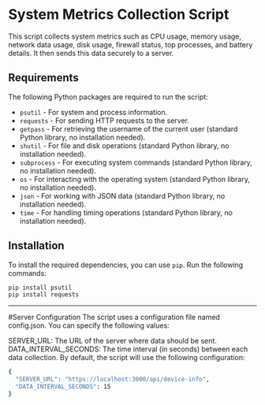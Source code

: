 # System Metrics Collection Script

This script collects system metrics such as CPU usage, memory usage, network data usage, disk usage, firewall status, top processes, and battery details. It then sends this data securely to a server.

## Requirements

The following Python packages are required to run the script:

- `psutil` - For system and process information.
- `requests` - For sending HTTP requests to the server.
- `getpass` - For retrieving the username of the current user (standard Python library, no installation needed).
- `shutil` - For file and disk operations (standard Python library, no installation needed).
- `subprocess` - For executing system commands (standard Python library, no installation needed).
- `os` - For interacting with the operating system (standard Python library, no installation needed).
- `json` - For working with JSON data (standard Python library, no installation needed).
- `time` - For handling timing operations (standard Python library, no installation needed).

## Installation

To install the required dependencies, you can use `pip`. Run the following commands:

```bash
pip install psutil
pip install requests
```
---

 #Server Configuration
The script uses a configuration file named config.json. You can specify the following values:

SERVER_URL: The URL of the server where data should be sent.
DATA_INTERVAL_SECONDS: The time interval (in seconds) between each data collection.
By default, the script will use the following configuration:
```bash
{
  "SERVER_URL": "https://localhost:3000/api/device-info",
  "DATA_INTERVAL_SECONDS": 15
}
```

